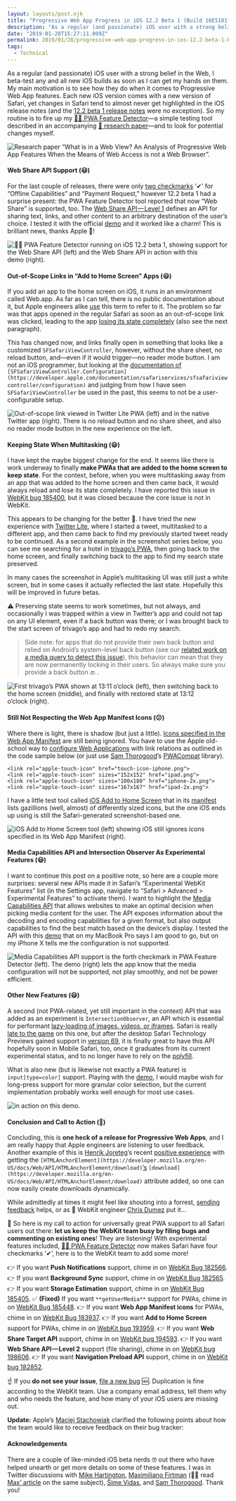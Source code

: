 ```yaml
---
layout: layouts/post.njk
title: "Progressive Web App Progress in iOS 12.2 Beta 1 (Build 16E5181f)"
description: "As a regular (and passionate) iOS user with a strong belief in the Web, I beta-test any and all new iOS builds as soon as I can get my hands on them. My main motivation is to see how they do when it…"
date: "2019-01-28T15:27:11.009Z"
permalink: 2019/01/28/progressive-web-app-progress-in-ios-12.2-beta-1-build-16e5181f/index.html
tags:
  - Technical
---
```


As a regular (and passionate) iOS user with a strong belief in the Web, I beta-test any and all new iOS builds as soon as I can get my hands on them. My main motivation is to see how they do when it comes to Progressive Web App features. Each new iOS version comes with a new version of Safari, yet changes in Safari tend to almost never get highlighted in the iOS release notes (and the [12.2 beta 1 release notes](https://developer.apple.com/documentation/ios_release_notes/ios_12_2_beta_release_notes) were no exception). So my routine is to fire up my [🕵️‍♂️ PWA Feature Detector](https://tomayac.github.io/pwa-feature-detector/)—a simple testing tool described in an accompanying [📄 research paper](https://ai.google/research/pubs/pub46739)—and to look for potential changes myself.

![[Research paper](https://ai.google/research/pubs/pub46739) “What is in a Web View? An Analysis of Progressive Web App Features When the Means of Web Access is not a Web Browser”.](/images/asset-1.png)

#### Web Share API Support (😃)

For the last couple of releases, there were only [two checkmarks](https://twitter.com/tomayac/status/1003910651151085568) ‘✔’ for “Offline Capabilities” and “Payment Request,” however 12.2 beta 1 had a surprise present: the PWA Feature Detector tool reported that now “Web Share” is supported, too. The [Web Share API — Level 1](https://wicg.github.io/web-share/) defines an API for sharing text, links, and other content to an arbitrary destination of the user’s choice. I tested it with the official [demo](https://wicg.github.io/web-share/demos/share.html) and it worked like a charm! This is brilliant news, thanks Apple 🎉!

![[🕵️‍♂️ PWA Feature Detector](https://tomayac.github.io/pwa-feature-detector/) running on iOS 12.2 beta 1, showing support for the Web Share API (left) and the Web Share API in action with this [demo](https://wicg.github.io/web-share/demos/share.html) (right).](/images/asset-2.png)

#### Out-of-Scope Links in “Add to Home Screen” Apps (😃)

If you add an app to the home screen on iOS, it runs in an environment called Web.app. As far as I can tell, there is no public documentation about it, but Apple engineers alike [use](https://bugs.webkit.org/show_bug.cgi?id=183800#c2) this term to refer to it. The problem so far was that apps opened in the regular Safari as soon as an out-of-scope link was clicked, leading to the app [losing its state completely](https://bugs.webkit.org/show_bug.cgi?id=185400) (also see the next paragraph).

This has changed now, and links finally open in something that looks like a customized `SFSafariViewController`, however, without the share sheet, no reload button, and—even if it would trigger—no reader mode button. I am not an iOS programmer, but looking at the [documentation of](https://developer.apple.com/documentation/safariservices/sfsafariviewcontroller/configuration) `[SFSafariViewController.Configuration](https://developer.apple.com/documentation/safariservices/sfsafariviewcontroller/configuration)` and judging from how I have seen `SFSafariViewController` be used in the past, this seems to not be a user-configurable setup.

![Out-of-scope link viewed in _Twitter Lite PWA (left) and_ in the native Twitter app (right). There is no reload button and no share sheet, and also no reader mode button in the new experience on the left.](/images/asset-3.jpeg)

#### Keeping State When Multitasking (😃)

I have kept the maybe biggest change for the end. It seems like there is work underway to finally **make PWAs that are added to the home screen to keep state**. For the context, before, when you were multitasking away from an app that was added to the home screen and then came back, it would always reload and lose its state completely. I have reported this issue in [WebKit bug 185400](https://bugs.webkit.org/show_bug.cgi?id=185400), but it was closed because the core issue is not in WebKit.

This appears to be changing for the better 🎊. I have tried the new experience with [Twitter Lite](https://mobile.twitter.com/), where I started a tweet, multitasked to a different app, and then came back to find my previously started tweet ready to be continued. As a second example in the screenshot series below, you can see me searching for a hotel in [trivago’s PWA](https://trivago.com/), then going back to the home screen, and finally switching back to the app to find my search state preserved.

In many cases the screenshot in Apple’s multitasking UI was still just a white screen, but in some cases it actually reflected the last state. Hopefully this will be improved in future betas.

⚠️ Preserving state seems to work sometimes, but not always, and occasionally I was trapped within a view in Twitter’s app and could not tap on any UI element, even if a back button was there; or I was brought back to the start screen of trivago’s app and had to redo my search.

> Side note: for apps that do not provide their own back button and relied on Android’s system-level back button (see our [related work on a media query to detect this issue](https://github.com/w3c/manifest/issues/693)), this behavior can mean that they are now permanently locking in their users. So always make sure you provide a back button 🔙 .

![First trivago’s PWA shown at 13:11 o’clock (left), then switching back to the home screen (middle), and finally with restored state at 13:12 o’clock (right).](/images/asset-4.jpeg)

#### Still Not Respecting the Web App Manifest Icons (😕)

Where there is light, there is shadow (but just a little). [Icons specified in the Web App Manifest](https://developer.mozilla.org/en-US/docs/Web/Manifest#icons) are still being ignored. You have to use the Apple old-school way to [configure Web Applications](https://developer.apple.com/library/archive/documentation/AppleApplications/Reference/SafariWebContent/ConfiguringWebApplications/ConfiguringWebApplications.html) with link relations as outlined in the code sample below (or just use [Sam Thorogood](https://medium.com/@samthor)’s [PWACompat](https://github.com/GoogleChromeLabs/pwacompat) library).

```
<link rel="apple-touch-icon" href="touch-icon-iphone.png">
<link rel="apple-touch-icon" sizes="152x152" href="ipad.png">
<link rel="apple-touch-icon" sizes="180x180" href="iphone-2x.png">
<link rel="apple-touch-icon" sizes="167x167" href="ipad-2x.png">
```

I have a little test tool called [iOS Add to Home Screen](https://ios-a2hs-demo.glitch.me/) that in its [manifest](https://ios-a2hs-demo.glitch.me/manifest.webmanifest) lists gazillions (well, almost) of differently sized icons, but the one iOS ends up using is still the Safari-generated screenshot-based one.

![[iOS Add to Home Screen](https://ios-a2hs-demo.glitch.me/) tool (left) showing iOS still ignores icons specified in [its Web App Manifest](https://ios-a2hs-demo.glitch.me/manifest.webmanifest) (right).](/images/asset-5.png)

#### Media Capabilities API and Intersection Observer As Experimental Features (😃)

I want to continue this post on a positive note, so here are a couple more surprises: several new APIs made it in Safari’s “Experimental WebKit Features” list (in the Settings app, navigate to “Safari > Advanced > Experimental Features” to activate them). I want to highlight the [Media Capabilities API](https://wicg.github.io/media-capabilities/) that allows websites to make an optimal decision when picking media content for the user. The API exposes information about the decoding and encoding capabilities for a given format, but also output capabilities to find the best match based on the device’s display. I tested the API with this [demo](https://googlechrome.github.io/samples/media-capabilities/decoding-info.html) that on my MacBook Pro says I am good to go, but on my iPhone X tells me the configuration is not supported.

![Media Capabilities API support is the forth checkmark in [PWA Feature Detector](https://tomayac.github.io/pwa-feature-detector/) (left). The [demo](https://googlechrome.github.io/samples/media-capabilities/decoding-info.html) (right) lets the app know that the media configuration will not be supported, not play smoothly, and not be power efficient.](/images/asset-6.jpeg)

#### Other New Features (😃)

A second (not PWA-related, yet still important in the context) API that was added as an experiment is `IntersectionObserver`, an API which is essential for performant [lazy-loading of images, videos, or iframes](https://developers.google.com/web/fundamentals/performance/lazy-loading-guidance/images-and-video/). Safari is really [late to the game](https://caniuse.com/#feat=intersectionobserver) on this one, but after the desktop Safari Technology Previews gained support in [version 69](https://webkit.org/blog/8479/release-notes-for-safari-technology-preview-69/), it is finally great to have this API hopefully soon in Mobile Safari, too, once it graduates from its current experimental status, and to no longer have to rely on the [polyfill](https://github.com/w3c/IntersectionObserver/tree/master/polyfill).

What is also new (but is likewise not exactly a PWA feature) is `input[type=color]` support. Playing with the [demo](https://developer.mozilla.org/en-US/docs/Web/HTML/Element/input/color), I would maybe wish for long-press support for more granular color selection, but the current implementation probably works well enough for most use cases.

![<input type=”color”> in action on this [demo](https://developer.mozilla.org/en-US/docs/Web/HTML/Element/input/color).](/images/asset-7.png)

#### Conclusion and Call to Action (🎉)

Concluding, this is **one heck of a release for Progressive Web Apps**, and I am really happy that Apple engineers are listening to user feedback. Another example of this is [Henrik Joreteg](https://medium.com/@henrikjoreteg)’s recent [positive experience](https://twitter.com/HenrikJoreteg/status/1089059979670089729) with getting the `[HTMLAnchorElement](https://developer.mozilla.org/en-US/docs/Web/API/HTMLAnchorElement/download)`[’s](https://developer.mozilla.org/en-US/docs/Web/API/HTMLAnchorElement/download) `[download](https://developer.mozilla.org/en-US/docs/Web/API/HTMLAnchorElement/download)` attribute added, so one can now easily create downloads dynamically.

While admittedly at times it might feel like shouting into a forrest, [sending feedback](https://webkit.org/reporting-bugs/) helps, or as  WebKit engineer [Chris Dumez](https://twitter.com/chris_dumez) put it…



📢 So here is my call to action for universally great PWA support to all Safari users out there: **let us keep the WebKit team busy by filing bugs and commenting on existing ones**! They are listening! With experimental features included, [🕵️‍♂️ PWA Feature Detector](https://tomayac.github.io/pwa-feature-detector/) now makes Safari have four checkmarks ‘✔’, here is to the WebKit team to add some more!

👉 If you want **Push Notifications** support, chime in on [WebKit Bug 182566](https://bugs.webkit.org/show_bug.cgi?id=182566).
👉 If you want **Background Sync** support, chime in on [WebKit Bug 182565](https://bugs.webkit.org/show_bug.cgi?id=182565).
👉 If you want **Storage Estimation** support, chime in on [WebKit Bug 185405](https://bugs.webkit.org/show_bug.cgi?id=185405).
✅ **(Fixed)** If you want `**getUserMedia**` support for PWAs, chime in on [WebKit Bug 185448](https://bugs.webkit.org/show_bug.cgi?id=185448).
👉 If you want **Web App Manifest icons** for PWAs, chime in on [WebKit Bug 183937](https://bugs.webkit.org/show_bug.cgi?id=183937).
👉 If you want **Add to Home Screen** support for PWAs, chime in on [WebKit bug 193959](https://bugs.webkit.org/show_bug.cgi?id=193959).
👉 If you want **Web Share Target API** support, chime in on [WebKit bug 194593](https://bugs.webkit.org/show_bug.cgi?id=194593).
👉 If you want **Web Share API — Level 2** support (file sharing), chime in on [WebKit bug 198606](https://bugs.webkit.org/show_bug.cgi?id=198606).
👉 If you want **Navigation Preload API** support, chime in on [WebKit bug 182852](https://bugs.webkit.org/show_bug.cgi?id=182852).

☝️ If you **do not see your issue**, [file a new bug](https://webkit.org/new-bug) 🆕. Duplication is fine according to the WebKit team. Use a company email address, tell them why and who needs the feature, and how many of your iOS users are missing out.

**Update:** Apple’s [Maciej Stachowiak](https://twitter.com/othermaciej) clarified the following points about how the team would like to receive feedback on their bug tracker:



#### Acknowledgements

There are a couple of like-minded iOS beta nerds 🤓 out there who have helped unearth or get more details on some of these features. I was in Twitter discussions with [Mike Hartington](https://twitter.com/mhartington), [Maximiliano Firtman](https://twitter.com/firt) (🙋‍♂️ read [Max’ article](https://medium.com/@firt/pwas-on-ios-12-2-beta-the-good-the-bad-and-the-not-sure-yet-if-good-a37b6fa6afbf) on the same subject), [Šime Vidas](https://twitter.com/simevidas), and [Sam Thorogood](https://twitter.com/samthor). Thank you!
